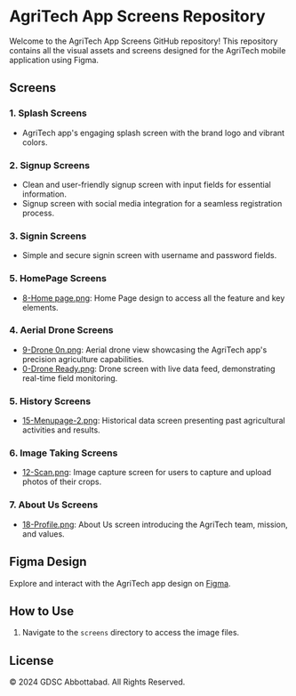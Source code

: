 # AgriTech App Screens Repository

Welcome to the AgriTech App Screens GitHub repository! This repository contains all the visual assets and screens designed for the AgriTech mobile application using Figma.

## Screens

### 1. Splash Screens
- AgriTech app's engaging splash screen with the brand logo and vibrant colors.

### 2. Signup Screens
- Clean and user-friendly signup screen with input fields for essential information.
- Signup screen with social media integration for a seamless registration process.

### 3. Signin Screens
- Simple and secure signin screen with username and password fields.

### 5. HomePage Screens
- [8-Home page.png](screens/8-Homepage.png): Home Page design to access all the feature and key elements.
  
### 4. Aerial Drone Screens
- [9-Drone 0n.png](screens/9-Drone0n.png): Aerial drone view showcasing the AgriTech app's precision agriculture capabilities.
- [0-Drone Ready.png](screens/10-DroneReady.png): Drone screen with live data feed, demonstrating real-time field monitoring.

### 5. History Screens
- [15-Menupage-2.png](screens/15-Menupage-2.png): Historical data screen presenting past agricultural activities and results.

### 6. Image Taking Screens
- [12-Scan.png](screens/12-Scan.png): Image capture screen for users to capture and upload photos of their crops.


### 7. About Us Screens
- [18-Profile.png](screens/18-Profile.png): About Us screen introducing the AgriTech team, mission, and values.


## Figma Design
Explore and interact with the AgriTech app design on [Figma](https://www.figma.com/file/znLw7tKST7d7viwFNPAl0Q/DETECTION-DISEASE?type=design&node-id=0-1&mode=design&t=tEC3DldRhDp3Rjia-0).

## How to Use

1. Navigate to the `screens` directory to access the image files.

## License
© 2024 GDSC Abbottabad. All Rights Reserved.

